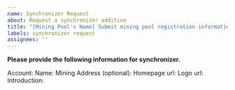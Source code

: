 ```yaml
---
name: Synchronizer Request
about: Request a synchronizer addition
title: "[Mining Pool's Name] Submit mining pool registration information"
labels: synchronizer request
assignees: ''
---
```


**Please provide the following information for synchronizer.**

Account:
Name:
Mining Address (optional):
Homepage url:
Logo url:
Introduction: 
